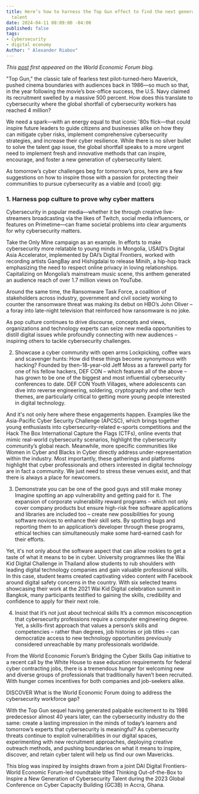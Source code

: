 ```yaml
---
title: Here’s how to harness the Top Gun effect to find the next generation of cyber
  talent
date: 2024-04-11 08:09:00 -04:00
published: false
tags:
- Cybersecurity
- digital economy
Author: " Alexander Riabov"
---
```


*This [post](https://www.weforum.org/agenda/2024/02/cybersecurity-talent-next-generation/) first appeared on the World Economic Forum blog.*

"Top Gun," the classic tale of fearless test pilot-turned-hero Maverick, pushed cinema boundaries with audiences back in 1986—so much so that, in the year following the movie’s box-office success, the U.S. Navy claimed its recruitment swelled by a massive 500 percent. How does this translate to cybersecurity where the global shortfall of cybersecurity workers has reached 4 million?

We need a spark—with an energy equal to that iconic '80s flick—that could inspire future leaders to guide citizens and businesses alike on how they can mitigate cyber risks, implement comprehensive cybersecurity strategies, and increase their cyber resilience. While there is no silver bullet to solve the talent gap issue, the global shortfall speaks to a more urgent need to implement fresh and innovative methods that can inspire, encourage, and foster a new generation of cybersecurity talent.

As tomorrow’s cyber challenges beg for tomorrow’s pros, here are a few suggestions on how to inspire those with a passion for protecting their communities to pursue cybersecurity as a viable and (cool) gig:

### 1. Harness pop culture to prove why cyber matters

Cybersecurity in popular media—whether it be through creative live-streamers broadcasting via the likes of Twitch, social media influencers, or features on Primetime—can frame societal problems into clear arguments for why cybersecurity matters.

Take the Only Mine campaign as an example. In efforts to make cybersecurity more relatable to young minds in Mongolia, USAID’s Digital Asia Accelerator, implemented by DAI’s Digital Frontiers, worked with recording artists GangBay and Hishigdalai to release Miniih, a hip-hop track emphasizing the need to respect online privacy in loving relationships. Capitalizing on Mongolia’s mainstream music scene, this anthem generated an audience reach of over 1.7 million views on YouTube.

Around the same time, the Ransomware Task Force, a coalition of stakeholders across industry, government and civil society working to counter the ransomware threat was making its debut on HBO’s John Oliver – a foray into late-night television that reinforced how ransomware is no joke.

As pop culture continues to drive discourse, concepts and views, organizations and technology experts can seize new media opportunities to distill digital issues while profoundly connecting with new audiences – inspiring others to tackle cybersecurity challenges.

2. Showcase a cyber community with open arms
Lockpicking, coffee wars and scavenger hunts: How did these things become synonymous with hacking? Founded by then-18-year-old Jeff Moss as a farewell party for one of his fellow hackers, DEF CON – which features all of the above – has grown to be one of the biggest and most influential cybersecurity conferences to date. DEF CON Youth Villages, where adolescents can dive into reverse engineering, soldering, cryptography and other tech themes, are particularly critical to getting more young people interested in digital technology.

And it's not only here where these engagements happen. Examples like the Asia-Pacific Cyber Security Challenge (APCSC), which brings together young enthusiasts into cybersecurity-related e-sports competitions and the Hack The Box International Capture the Flags (CTFs), online events that mimic real-world cybersecurity scenarios, highlight the cybersecurity community’s global reach. Meanwhile, more specific communities like Women in Cyber and Blacks in Cyber directly address under-representation within the industry. Most importantly, these gatherings and platforms highlight that cyber professionals and others interested in digital technology are in fact a community. We just need to stress these venues exist, and that there is always a place for newcomers.


3. Demonstrate you can be one of the good guys and still make money
Imagine spotting an app vulnerability and getting paid for it. The expansion of corporate vulnerability reward programs – which not only cover company products but ensure high-risk free software applications and libraries are included too – create new possibilities for young software novices to enhance their skill sets. By spotting bugs and reporting them to an application’s developer through these programs, ethical techies can simultaneously make some hard-earned cash for their efforts.

Yet, it's not only about the software aspect that can allow rookies to get a taste of what it means to be in cyber. University programmes like the Wai Kid Digital Challenge in Thailand allow students to rub shoulders with leading digital technology companies and gain valuable professional skills. In this case, student teams created captivating video content with Facebook around digital safety concerns in the country. With six selected teams showcasing their work at the 2021 Wai Kid Digital celebration summit in Bangkok, many participants testified to gaining the skills, credibility and confidence to apply for their next role.

4. Insist that it’s not just about technical skills
It’s a common misconception that cybersecurity professions require a computer engineering degree. Yet, a skills-first approach that values a person’s skills and competencies – rather than degrees, job histories or job titles – can democratize access to new technology opportunities previously considered unreachable by many professionals worldwide.

From the World Economic Forum’s Bridging the Cyber Skills Gap initiative to a recent call by the White House to ease education requirements for federal cyber contracting jobs, there is a tremendous hunger for welcoming new and diverse groups of professionals that traditionally haven’t been recruited. With hunger comes incentives for both companies and job-seekers alike.

DISCOVER
What is the World Economic Forum doing to address the cybersecurity workforce gap?









With the Top Gun sequel having generated palpable excitement to its 1986 predecessor almost 40 years later, can the cybersecurity industry do the same: create a lasting impression in the minds of today’s learners and tomorrow’s experts that cybersecurity is meaningful? As cybersecurity threats continue to exploit vulnerabilities in our digital spaces, experimenting with new recruitment approaches, deploying creative outreach methods, and pushing boundaries on what it means to inspire, discover, and retain cyber talent will help us find our own Mavericks.

This blog was inspired by insights drawn from a joint DAI Digital Frontiers-World Economic Forum-led roundtable titled Thinking Out-of-the-Box to Inspire a New Generation of Cybersecurity Talent during the 2023 Global Conference on Cyber Capacity Building (GC3B) in Accra, Ghana.